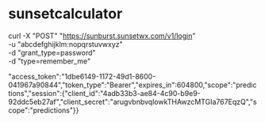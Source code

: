 # sunsetcalculator

curl -X "POST" "https://sunburst.sunsetwx.com/v1/login" \
  -u "abcdefghijklm:nopqrstuvwxyz" \
  -d "grant_type=password" \
  -d "type=remember_me"

"access_token":"1dbe6149-1172-49d1-8600-041967a90844","token_type":"Bearer","expires_in":604800,"scope":"predictions","session":{"client_id":"4adb33b3-ae84-4c90-b9e9-92ddc5eb27af","client_secret":"arugvbnbvqlowkTHAwzcMTGIa767EqzQ","scope":"predictions"}}